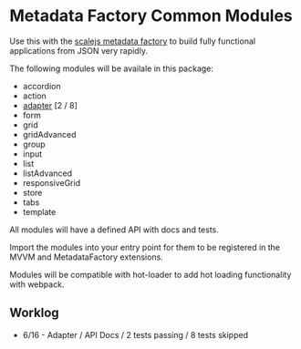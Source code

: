 # Metadata Factory Common Modules

Use this with the [scalejs metadata factory](www.github.com/EikosPartners/scalejs.metadataFactory) to build fully functional applications from JSON very rapidly.

The following modules will be availale in this package:

* accordion
* action
* [adapter](https://eikospartners.github.io/scalejs.metadataFactory-common/doc/module-adapter.html) [2 / 8]
* form
* grid
* gridAdvanced
* group
* input
* list
* listAdvanced
* responsiveGrid
* store
* tabs
* template

All modules will have a defined API with docs and tests.

Import the modules into your entry point for them to be registered in the MVVM and MetadataFactory extensions.

Modules will be compatible with hot-loader to add hot loading functionality with webpack.

## Worklog
* 6/16 - Adapter / API Docs / 2 tests passing / 8 tests skipped